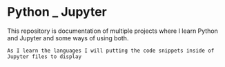 # Python _ Jupyter

This repository is documentation of multiple projects where I learn Python and Jupyter and some ways of using both.

    As I learn the languages I will putting the code snippets inside of Jupyter files to display
